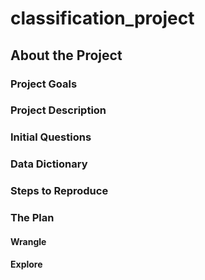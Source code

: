 # classification_project

## About the Project
### Project Goals



### Project Description





### Initial Questions




### Data Dictionary





### Steps to Reproduce




### The Plan




#### Wrangle

#### Explore

#### 



